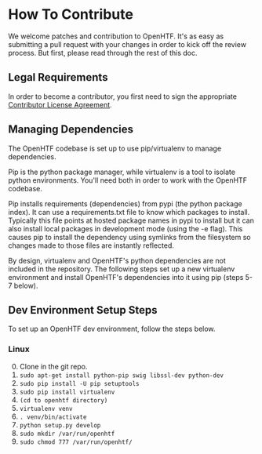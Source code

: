 # How To Contribute

We welcome patches and contribution to OpenHTF. It's as easy as submitting a
pull request with your changes in order to kick off the review process. But
first, please read through the rest of this doc.


## Legal Requirements
In order to become a contributor, you first need to sign the appropriate
[Contributor License Agreement](https://cla.developers.google.com/clas).


## Managing Dependencies
The OpenHTF codebase is set up to use pip/virtualenv to manage dependencies.

Pip is the python package manager, while virtualenv is a tool to isolate python
environments. You'll need both in order to work with the OpenHTF codebase.

Pip installs requirements (dependencies) from pypi (the python package index).
It can use a requirements.txt file to know which packages to install. Typically
this file points at hosted package names in pypi to install but it can also
install local packages in development mode (using the -e flag).  This causes pip
to install the dependency using symlinks from the filesystem so changes made to
those files are instantly reflected.

By design, virtualenv and OpenHTF's python dependencies are not included in the
repository. The following steps set up a new virtualenv environment and install
OpenHTF's dependencies into it using pip (steps 5-7 below).


## Dev Environment Setup Steps
To set up an OpenHTF dev environment, follow the steps below.

### Linux
0. Clone in the git repo.
1. `sudo apt-get install python-pip swig libssl-dev python-dev`
2. `sudo pip install -U pip setuptools`
3. `sudo pip install virtualenv`
4. `(cd to openhtf directory)`
5. `virtualenv venv`
6. `. venv/bin/activate`
7. `python setup.py develop`
8. `sudo mkdir /var/run/openhtf`
9. `sudo chmod 777 /var/run/openhtf/`
